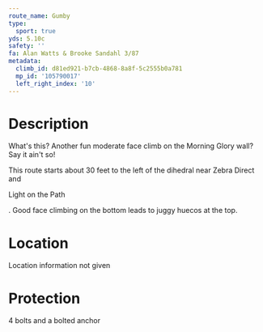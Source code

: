 ```yaml
---
route_name: Gumby
type:
  sport: true
yds: 5.10c
safety: ''
fa: Alan Watts & Brooke Sandahl 3/87
metadata:
  climb_id: d81ed921-b7cb-4868-8a8f-5c2555b0a781
  mp_id: '105790017'
  left_right_index: '10'
---
```

# Description
What's this? Another fun moderate face climb on the Morning Glory wall?  Say it ain't so!

This route starts about 30 feet to the left of the dihedral near Zebra Direct and

Light on the Path

.  Good face climbing on the bottom leads to juggy huecos at the top.

# Location
Location information not given

# Protection
4 bolts and a bolted anchor
